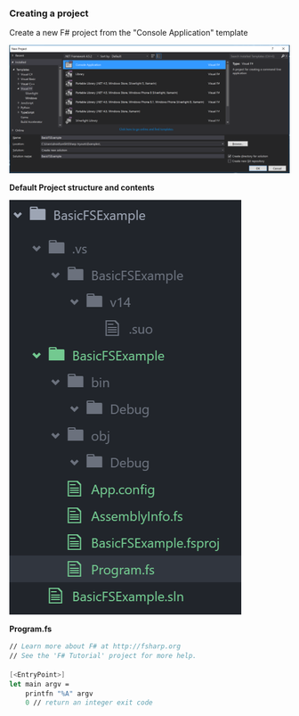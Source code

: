 ### Creating a project

Create a new F# project from the "Console Application" template

![](_misc/Creating%20a%20basic%20fs%20project.PNG)

**Default Project structure and contents**

![](_misc/Basic%20FS%20project%20structure.PNG)

**Program.fs**

```fsharp
// Learn more about F# at http://fsharp.org
// See the 'F# Tutorial' project for more help.

[<EntryPoint>]
let main argv = 
    printfn "%A" argv
    0 // return an integer exit code
```
